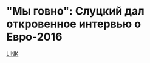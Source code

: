 # "Мы говно": Слуцкий дал откровенное интервью о Евро-2016



[LINK](https://varlamov.ru/1822535.html)
